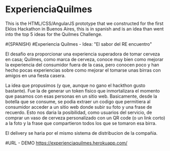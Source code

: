 # ExperienciaQuilmes
This is the HTML/CSS/AngularJS prototype that we constructed for the first Eklos Hackathon in Buenos Aires, this is in spanish and is an idea than went into the top 5 ideas for the Quilmes Challenge.

#{SPANISH}
#Experiencia Quilmes - Idea: "El sabor del RE encuentro"

El desafio era proporcionar una experiencia superadora de tomar cerveza en casa; Quilmes, como marca de cerveza, conoce muy bien como mejorar la experiencia del consumidor fuera de la casa, pero conocen poco y han hecho pocas experiencias sobre como mejorar el tomarse unas birras con amigos en una fiesta casera.

La idea que propusimos (y que, aunque no gano el hackthon gusto bastante). Fue la de generar un token fisico que inmortalizara el momento que pasamos con esas personas en un sitio web.
Basicamente, desde la botella que se consume, se podia extraer un codigo que permitiera al consumidor acceder a un sitio web donde subir su foto y una frase de recuerdo.
Esto nos daria la posibilidad, como usuarios del servicio, de comprar un vaso de cerveza personalizado con un QR code (o un link corto) a la foto y la frase que compartieron todos los que se tomaron esa birra.

El delivery se haria por el mismo sistema de distribucion de la compañia.

#URL - DEMO
https://experienciaquilmes.herokuapp.com/


